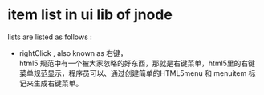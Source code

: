 item list in ui lib of jnode 
==


lists are listed as follows :  

* rightClick , also known as 右键，   
	html5 规范中有一个被大家忽略的好东西，那就是右键菜单，html5里的右键菜单规范显示，程序员可以、通过创建简单的HTML5menu 和 menuitem 标记来生成右键菜单。 